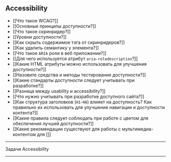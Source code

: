 ## Accessibility

- [[Что такое WCAG?]]
- [[Основные принципы доступности?]]
- [[Что такое скринридер?]]
- [[Уровни доступности?]]
- [[Как скрыть содержимое тэга от скринридеров?]]
- [[Как удалить семантику у элемента?]]
- [[Что такое `ARIA` роли в веб приложении?]]
- [[Для чего используется атрибут `aria-roledescription`?]]
- [[Какие HTML атрибуты можно использовать для улучшения доступности?]]
- [[Назовите средства и методы тестирования доступности?]]
- [[Какие стандарты доступности следует учитывать при разработке?]]
- [[Разница между usability и accessibility?]]
- [[Что нужно учитывать при разработке доступного сайта?]]
- [[Как структура заголовков (`H1`-`H6`) влияет на доступность? Как правильно их использовать для улучшения навигации и доступности контента?]]
- [[Какие правила следует соблюдать при работе с цветом для обеспечения лучшей доступности?]]
- [[Какие рекомендации существуют для работы с мультимедиа-контентом для []]

---

Задачи Accessibility

---
